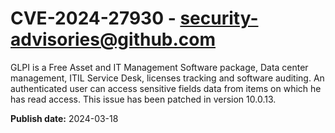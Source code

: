 # CVE-2024-27930 - security-advisories@github.com

GLPI is a Free Asset and IT Management Software package, Data center management, ITIL Service Desk, licenses tracking and software auditing. An authenticated user can access sensitive fields data from items on which he has read access. This issue has been patched in version 10.0.13.

**Publish date:** 2024-03-18
